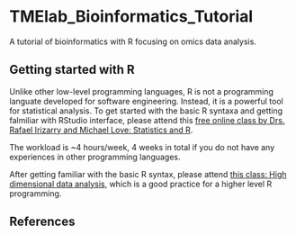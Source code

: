 # TMElab_Bioinformatics_Tutorial
A tutorial of bioinformatics with R focusing on omics data analysis.

## Getting started with R
Unlike other low-level programming languages, R is not a programming languate developed for software engineering. Instead, it is a powerful tool for statistical analysis. To get started with the basic R syntaxa and getting falmiliar with RStudio interface, please attend this [free online class by Drs. Rafael Irizarry and Michael Love: Statistics and R](https://www.edx.org/course/statistics-and-r?index=product&queryID=a6d54c556f67fdc5b858183a7d084e6c&position=6&v=1&linked_from=autocomplete&c=autocomplete). 

The workload is ~4 hours/week, 4 weeks in total if you do not have any experiences in other programming languages.

After getting familiar with the basic R syntax, please attend [this class: High dimensional data analysis](https://www.edx.org/course/high-dimensional-data-analysis?index=product&queryID=251b830f062da842df3d1f724eec0f25&position=1&v=1&linked_from=autocomplete&c=autocomplete), which is a good practice for a higher level R programming.








## References





